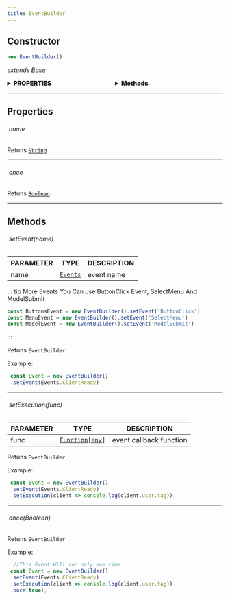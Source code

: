 ```yaml
---
title: EventBuilder
---
```


## Constructor
```js
new EventBuilder()
```
_extends <a href="/guide/BaseManager.html">Base</a>_


<div style="display: flex; font-weight: 900;" class="mb">
  <div style="flex: 1;">
    <details>
      <summary>PROPERTIES</summary>
      <a href="#name" class="block">name</a> 
      <a href="#once" class="block">once</a> 
    </details>
  </div>
  <div style="flex: 1;">
    <details>
      <summary>Methods</summary>
      <a href="#setEvent" class="block">setEvent</a> 
      <a href="#setExecution" class="block">setExecution</a> 
      <a href="#once" class="block">once</a> 
      <!-- <a href="#setCustomIds" class="block">setCustomIds</a>  -->
    </details>
  </div>
</div>
<hr>

## Properties
<h6 class="pp" id="name">.name</h6>

 Retuns [`String`](https://developer.mozilla.org/en-US/docs/Web/JavaScript/Reference/Global_Objects/String)
<hr>
<h6 class="pp" id="once">.once</h6>

 Retuns [`Boolean`](https://developer.mozilla.org/en-US/docs/Web/JavaScript/Reference/Global_Objects/Boolean)
<hr>

## Methods
<h6 class="pp" id="setEvent">.setEvent(name)</h6>

PARAMETER |	TYPE |	DESCRIPTION
---- | ------ | -------- |
name| [`Events`](https://discord.js.org/#/docs/discord.js/main/typedef/Events) | event name

::: tip More Events
  You Can use ButtonClick Event, SelectMenu And ModelSubmit
 ```js
 const ButtonsEvent = new EventBuilder().setEvent('ButtonClick')
 const MenuEvent = new EventBuilder().setEvent('SelectMenu')
 const ModelEvent = new EventBuilder().setEvent('ModelSubmit')
```

:::

Retuns `EventBuilder`

Example:

```js
 const Event = new EventBuilder()
 .setEvent(Events.ClientReady)
```
<hr>

<h6 class="pp" id="setExecution">.setExecution(func)</h6>

PARAMETER |	TYPE |	DESCRIPTION
---- | ------ | -------- |
func |	[`Function[any]`](https://developer.mozilla.org/en-US/docs/Web/JavaScript/Reference/Global_Objects/Function) |	event callback function

Retuns `EventBuilder`

Example:

```js
 const Event = new EventBuilder()
 .setEvent(Events.ClientReady)
 .setExecution(client => console.log(client.user.tag))
```
<hr>
<h6 class="pp" id="once">.once(Boolean)</h6>

Retuns `EventBuilder`

Example:

```js
  //This Event Will run only one time
 const Event = new EventBuilder()
 .setEvent(Events.ClientReady)
 .setExecution(client => console.log(client.user.tag))
 .once(true);
```




